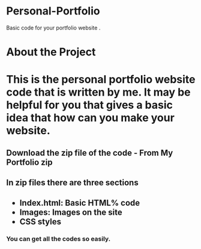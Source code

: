 # Personal-Portfolio
Basic code for your portfolio website .
<h1> About the Project<h1/>
<p> This is the personal portfolio website code that is written by me. It may be helpful for you that gives a basic idea that how can you make your website.</p>

<h2> Download the zip file of the code - From My Portfolio zip<h2/>
<h2> In zip files there are three sections<h2>
<ul>
  <li> Index.html: Basic HTML% code</li>
  <li> Images: Images on the site</li>
  <li> CSS styles</li>
  </ul>
  <h3>You can get all the codes so easily.</h3>

